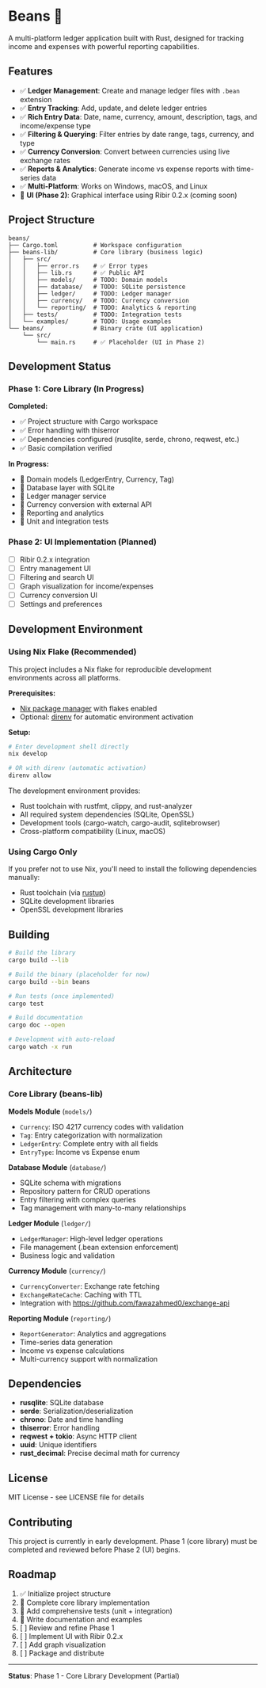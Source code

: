# Beans 🫘

A multi-platform ledger application built with Rust, designed for tracking income and expenses with powerful reporting capabilities.

## Features

- ✅ **Ledger Management**: Create and manage ledger files with `.bean` extension
- ✅ **Entry Tracking**: Add, update, and delete ledger entries
- ✅ **Rich Entry Data**: Date, name, currency, amount, description, tags, and income/expense type
- ✅ **Filtering & Querying**: Filter entries by date range, tags, currency, and type  
- ✅ **Currency Conversion**: Convert between currencies using live exchange rates
- ✅ **Reports & Analytics**: Generate income vs expense reports with time-series data
- ✅ **Multi-Platform**: Works on Windows, macOS, and Linux
- 🚧 **UI (Phase 2)**: Graphical interface using Ribir 0.2.x (coming soon)

## Project Structure

```
beans/
├── Cargo.toml          # Workspace configuration
├── beans-lib/          # Core library (business logic)
│   ├── src/
│   │   ├── error.rs    # ✅ Error types
│   │   ├── lib.rs      # ✅ Public API
│   │   ├── models/     # TODO: Domain models
│   │   ├── database/   # TODO: SQLite persistence
│   │   ├── ledger/     # TODO: Ledger manager
│   │   ├── currency/   # TODO: Currency conversion
│   │   └── reporting/  # TODO: Analytics & reporting
│   ├── tests/          # TODO: Integration tests
│   └── examples/       # TODO: Usage examples
└── beans/              # Binary crate (UI application)
    └── src/
        └── main.rs     # ✅ Placeholder (UI in Phase 2)
```

## Development Status

### Phase 1: Core Library (In Progress)

**Completed:**
- ✅ Project structure with Cargo workspace
- ✅ Error handling with thiserror
- ✅ Dependencies configured (rusqlite, serde, chrono, reqwest, etc.)
- ✅ Basic compilation verified

**In Progress:**
- 🚧 Domain models (LedgerEntry, Currency, Tag)
- 🚧 Database layer with SQLite  
- 🚧 Ledger manager service
- 🚧 Currency conversion with external API
- 🚧 Reporting and analytics
- 🚧 Unit and integration tests

### Phase 2: UI Implementation (Planned)

- [ ] Ribir 0.2.x integration
- [ ] Entry management UI
- [ ] Filtering and search UI
- [ ] Graph visualization for income/expenses
- [ ] Currency conversion UI
- [ ] Settings and preferences

## Development Environment

### Using Nix Flake (Recommended)

This project includes a Nix flake for reproducible development environments across all platforms.

**Prerequisites:**
- [Nix package manager](https://nixos.org/download.html) with flakes enabled
- Optional: [direnv](https://direnv.net/) for automatic environment activation

**Setup:**

```bash
# Enter development shell directly
nix develop

# OR with direnv (automatic activation)
direnv allow
```

The development environment provides:
- Rust toolchain with rustfmt, clippy, and rust-analyzer
- All required system dependencies (SQLite, OpenSSL)
- Development tools (cargo-watch, cargo-audit, sqlitebrowser)
- Cross-platform compatibility (Linux, macOS)

### Using Cargo Only

If you prefer not to use Nix, you'll need to install the following dependencies manually:
- Rust toolchain (via [rustup](https://rustup.rs/))
- SQLite development libraries
- OpenSSL development libraries

## Building

```bash
# Build the library
cargo build --lib

# Build the binary (placeholder for now)
cargo build --bin beans

# Run tests (once implemented)
cargo test

# Build documentation
cargo doc --open

# Development with auto-reload
cargo watch -x run
```

## Architecture

### Core Library (beans-lib)

**Models Module** (`models/`)
- `Currency`: ISO 4217 currency codes with validation
- `Tag`: Entry categorization with normalization
- `LedgerEntry`: Complete entry with all fields
- `EntryType`: Income vs Expense enum

**Database Module** (`database/`)
- SQLite schema with migrations
- Repository pattern for CRUD operations
- Entry filtering with complex queries
- Tag management with many-to-many relationships

**Ledger Module** (`ledger/`)
- `LedgerManager`: High-level ledger operations
- File management (.bean extension enforcement)
- Business logic and validation

**Currency Module** (`currency/`)
- `CurrencyConverter`: Exchange rate fetching
- `ExchangeRateCache`: Caching with TTL
- Integration with https://github.com/fawazahmed0/exchange-api

**Reporting Module** (`reporting/`)
- `ReportGenerator`: Analytics and aggregations  
- Time-series data generation
- Income vs expense calculations
- Multi-currency support with normalization

## Dependencies

- **rusqlite**: SQLite database
- **serde**: Serialization/deserialization
- **chrono**: Date and time handling
- **thiserror**: Error handling
- **reqwest + tokio**: Async HTTP client
- **uuid**: Unique identifiers
- **rust_decimal**: Precise decimal math for currency

## License

MIT License - see LICENSE file for details

## Contributing

This project is currently in early development. Phase 1 (core library) must be completed and reviewed before Phase 2 (UI) begins.

## Roadmap

1. ✅ Initialize project structure
2. 🚧 Complete core library implementation
3. 🚧 Add comprehensive tests (unit + integration)
4. 🚧 Write documentation and examples
5. [ ] Review and refine Phase 1
6. [ ] Implement UI with Ribir 0.2.x
7. [ ] Add graph visualization
8. [ ] Package and distribute

---

**Status**: Phase 1 - Core Library Development (Partial)
